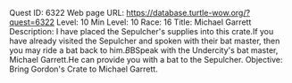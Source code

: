 Quest ID: 6322
Web page URL: https://database.turtle-wow.org/?quest=6322
Level: 10
Min Level: 10
Race: 16
Title: Michael Garrett
Description: I have placed the Sepulcher's supplies into this crate.If you have already visited the Sepulcher and spoken with their bat master, then you may ride a bat back to him.$B$BSpeak with the Undercity's bat master, Michael Garrett.He can provide you with a bat to the Sepulcher.
Objective: Bring Gordon's Crate to Michael Garrett.
